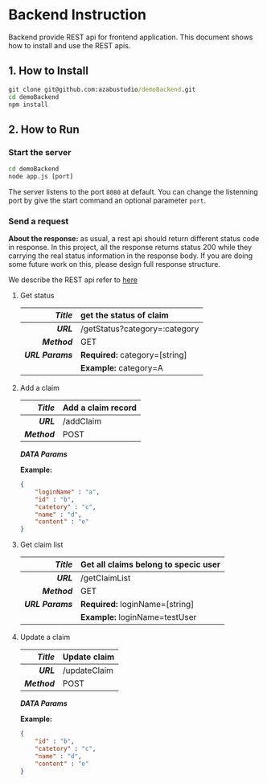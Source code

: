 # Backend Instruction

Backend provide REST api for frontend application. This document shows how to install and use the REST apis.

## 1. How to Install

  ```cmd
  git clone git@github.com:azabustudio/demoBackend.git
  cd demoBackend
  npm install
  ```

## 2. How to Run

### Start the server

  ```cmd
  cd demoBackend
  node app.js [port]
  ```
The server listens to the port `8080` at default.
You can change the listenning port by give the start command an optional parameter `port`.

### Send a request

**About the response:** as usual, a rest api should return different status code in response. In this project, all the response returns status 200 while they carrying the real status information in the response body. If you are doing some future work on this, please design full response structure.

We describe the REST api refer to [here](https://bocoup.com/blog/documenting-your-api)

1. Get status

    |___Title___|get the status of claim|
    |-:|:-|
    |___URL___|/getStatus?category=:category|
    |___Method___|GET|
    |___URL Params___|**Required:** category=[string]|
    ||**Example:** category=A|

1. Add a claim

    |___Title___|Add a claim record|
    |-:|:-|
    |___URL___|/addClaim|
    |___Method___|POST|

    ___DATA Params___

    **Example:**
    ```json
    {
        "loginName" : "a",
        "id" : "b",
        "catetory" : "c",
        "name" : "d",
        "content" : "e"
    }
    ```
1. Get claim list

    |___Title___|Get all claims belong to specic user|
    |-:|:-|
    |___URL___|/getClaimList|
    |___Method___|GET|
    |___URL Params___|**Required:** loginName=[string]|
    ||**Example:** loginName=testUser|

1. Update a claim

    |___Title___|Update claim|
    |-:|:-|
    |___URL___|/updateClaim|
    |___Method___|POST|

    ___DATA Params___

      **Example:**
      ```json
      {
          "id" : "b",
          "catetory" : "c",
          "name" : "d",
          "content" : "e"
      }
      ```

